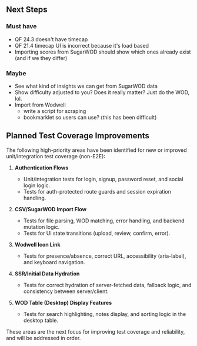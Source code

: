 ## Next Steps

### Must have

- QF 24.3 doesn't have timecap
- QF 21.4 timecap UI is incorrect because it's load based
- Importing scores from SugarWOD should show which ones already exist (and if we they differ)

### Maybe

- See what kind of insights we can get from SugarWOD data
- Show difficulty adjusted to you? Does it really matter? Just do the WOD, lol.
- Import from Wodwell
  - write a script for scraping
  - bookmarklet so users can use? (this has been difficult)

## Planned Test Coverage Improvements

The following high-priority areas have been identified for new or improved unit/integration test coverage (non-E2E):

1. **Authentication Flows**

   - Unit/integration tests for login, signup, password reset, and social login logic.
   - Tests for auth-protected route guards and session expiration handling.

2. **CSV/SugarWOD Import Flow**

   - Tests for file parsing, WOD matching, error handling, and backend mutation logic.
   - Tests for UI state transitions (upload, review, confirm, error).

3. **Wodwell Icon Link**

   - Tests for presence/absence, correct URL, accessibility (aria-label), and keyboard navigation.

4. **SSR/Initial Data Hydration**

   - Tests for correct hydration of server-fetched data, fallback logic, and consistency between server/client.

5. **WOD Table (Desktop) Display Features**
   - Tests for search highlighting, notes display, and sorting logic in the desktop table.

These areas are the next focus for improving test coverage and reliability, and will be addressed in order.
